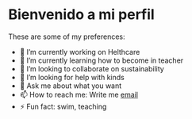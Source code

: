 # Bienvenido a mi perfil



<!-- **alu0100086393/alu0100086393** is a ✨ _special_ ✨ repository because its `README.md` (this file) appears on your GitHub profile. -->

These are some of my preferences:

- 🔭 I’m currently working on Helthcare
- 🌱 I’m currently learning how to become in teacher
- 👯 I’m looking to collaborate on sustainability
- 🤔 I’m looking for help with kinds
- 💬 Ask me about what you want
- 📫 How to reach me: Write me [email](mailto:alu0100086393@ull.edu.es)
- ⚡ Fun fact: swim, teaching

